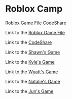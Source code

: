 

<h1>Roblox Camp</h1>
<a href="https://drive.google.com/file/d/1kwWCEo5MRjDH05u1cHCq4KZsX3gtPdlO/view">Roblox Game File</a>
<a href="https://codeshare.io/5R40oo">CodeShare</a>

Link to the [Roblox Game File](https://drive.google.com/file/d/1kwWCEo5MRjDH05u1cHCq4KZsX3gtPdlO/view)

Link to the [CodeShare](https://codeshare.io/5R40oo)

Link to the [Shawn's Game ](https://www.roblox.com/games/5478445750/Stay-Charged)

Link to the [Kyle's Game ](https://codeshare.io/5R40oo)

Link to the [Wyatt's Game ](https://www.roblox.com/games/5491720252/Place-Number)

Link to the [Natalie's Game ](https://codeshare.io/5R40oo)

Link to the [Jun's Game ](https://www.roblox.com/games/5491723992/Teamlinea5s-Place-Number-1)
